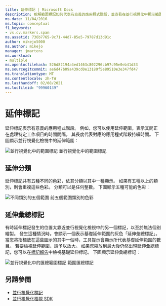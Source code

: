 ```yaml
---
title: 延伸標記 | Microsoft Docs
description: 瞭解範圍標記如何代表有意義的應用程式階段，並查看在並行視覺化中顯示範圍的範例。
ms.date: 11/04/2016
ms.topic: conceptual
f1_keywords:
- vs.cv.markers.span
ms.assetid: 736b7765-9c71-44d7-85e5-79787d13d91c
author: mikejo5000
ms.author: mikejo
manager: jmartens
ms.workload:
- multiple
ms.openlocfilehash: 526d82194a4ed1463c802296cb97c95e0eb41d33
ms.sourcegitcommit: ae6d47b09a439cd0e13180f5e89510e3e347fd47
ms.translationtype: MT
ms.contentlocale: zh-TW
ms.lasthandoff: 02/08/2021
ms.locfileid: "99960139"
---
```

# <a name="span-markers"></a>延伸標記
延伸標記表示有意義的應用程式階段。 例如，您可以使用延伸範圍，表示其間正在處理特定工作項目的時間間隔。 其長度代表對應的應用程式階段持續時間。 下圖顯示並行視覺化檢視中的延伸範圍︰

 ![並行視覺化中的範圍標記](../profiling/media/cvmarkerspan.png ">cvmarkerspan") 並行視覺化中的範圍標記

## <a name="span-category"></a>延伸分類
 延伸標記共有五種不同的色彩，依其分類以其中一種顯示。 如果有五種以上的類別，則會重複這些色彩。 分類可以是任何整數。 下圖顯示五種可能的色彩︰

 ![不同類別的五個範圍](../profiling/media/cvmarkerspancategory.png ">cvmarkerspancategory") 前五個範圍類別的色彩

## <a name="span-aggregation-markers"></a>延伸彙總標記
 有時延伸標記發生的位置太靠近並行視覺化檢視中的另一個標記，以至於無法個別繪製。 發生這種情況時，會顯示一個表示基礎延伸範圍的灰色「延伸彙總標記」。 當您將指標放在這些圖示的其中一個時，工具提示會顯示所代表基礎延伸範圍的數目。 若要檢視延伸範圍，請予以放大。 如果您縮放到最大後仍然出現延伸彙總標記，您可以在[標記報告](../profiling/markers-report.md)中檢視基礎延伸標記。 下圖顯示延伸彙總標記︰

 ![並行視覺化中的匯總範圍標記](../profiling/media/cvmarkerspanaggregate.png ">cvmarkerspanaggregate") 範圍匯總標記

## <a name="see-also"></a>另請參閱
- [並行視覺化標記](../profiling/concurrency-visualizer-markers.md)
- [並行視覺化檢視 SDK](../profiling/concurrency-visualizer-sdk.md)